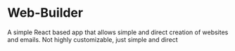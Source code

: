 # Web-Builder
A simple React based app that allows simple and direct creation of websites and emails. Not highly customizable, just simple and direct
